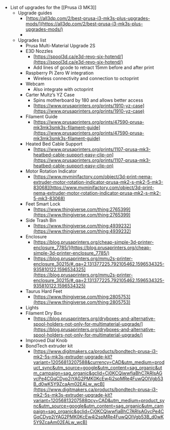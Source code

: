 - List of upgrades for the [[Prusa i3 MK3]]
	- Upgrade guides
		- [https://all3dp.com/2/best-prusa-i3-mk3s-plus-upgrades-mods/](https://all3dp.com/2/best-prusa-i3-mk3s-plus-upgrades-mods/)
		-
	- Upgrades list
		- Prusa Multi-Material Upgrade 2S
		- E3D Nozzles
			- [https://spool3d.ca/e3d-revo-six-hotend/](https://spool3d.ca/e3d-revo-six-hotend/)
			- Add lines of gcode to retract 15mm before and after print
		- Raspberry Pi Zero W integration
			- Wireless connectivity and connection to octoprint
		- Webcam
			- Also integrate with octoprint
		- Carter Multz’s YZ Case
			- Spins motherboard by 180 and allows better access
			- [https://www.prusaprinters.org/prints/1910-yz-case](https://www.prusaprinters.org/prints/1910-yz-case)
		- Filament Guide
			- [https://www.prusaprinters.org/prints/47590-prusa-mk3mk3smk3s-filament-guide](https://www.prusaprinters.org/prints/47590-prusa-mk3mk3smk3s-filament-guide)
		- Heated Bed Cable Support
			- [https://www.prusaprinters.org/prints/1107-prusa-mk3-heatbed-cable-support-easy-clip-on](https://www.prusaprinters.org/prints/1107-prusa-mk3-heatbed-cable-support-easy-clip-on)
		- Motor Rotation Indicator
			- [https://www.myminifactory.com/object/3d-print-nema-extruder-motor-rotation-indicator-prusa-mk2-s-mk2-5-mk3-83068](https://www.myminifactory.com/object/3d-print-nema-extruder-motor-rotation-indicator-prusa-mk2-s-mk2-5-mk3-83068)
		- Feet Smart Lock
			- [https://www.thingiverse.com/thing:2765399](https://www.thingiverse.com/thing:2765399)
		- Side Trash Bin
			- [https://www.thingiverse.com/thing:4939232](https://www.thingiverse.com/thing:4939232)
		- Enclosure
			- [https://blog.prusaprinters.org/cheap-simple-3d-printer-enclosure_7785/](https://blog.prusaprinters.org/cheap-simple-3d-printer-enclosure_7785/)
			- [https://blog.prusaprinters.org/mmu2s-printer-enclosure_30215/#_ga=2.131377225.792105462.1596534325-935810122.1596534325](https://blog.prusaprinters.org/mmu2s-printer-enclosure_30215/#_ga=2.131377225.792105462.1596534325-935810122.1596534325)
		- Taurus Hard Feet
			- [https://www.thingiverse.com/thing:2805753](https://www.thingiverse.com/thing:2805753)
		- Lights
		- Filament Dry Box
			- [https://blog.prusaprinters.org/dryboxes-and-alternative-spool-holders-not-only-for-multimaterial-upgrade/](https://blog.prusaprinters.org/dryboxes-and-alternative-spool-holders-not-only-for-multimaterial-upgrade/)
		- Improved Dial Knob
		- BondTech extruder kit
			- [https://www.digitmakers.ca/products/bondtech-prusa-i3-mk2-5s-mk3s-extruder-upgrade-kit?variant=12056813207588&currency=CAD&utm_medium=product_sync&utm_source=google&utm_content=sag_organic&utm_campaign=sag_organic&gclid=Cj0KCQjwwfiaBhC7ARIsAGvcPe4CGqCDyp2jYAG2PMK0KcEw4i2spMRe4FuwQOIVgb53B_d0wK5Y9ZcaAm02EALw_wcB](https://www.digitmakers.ca/products/bondtech-prusa-i3-mk2-5s-mk3s-extruder-upgrade-kit?variant=12056813207588¤cy=CAD&utm_medium=product_sync&utm_source=google&utm_content=sag_organic&utm_campaign=sag_organic&gclid=Cj0KCQjwwfiaBhC7ARIsAGvcPe4CGqCDyp2jYAG2PMK0KcEw4i2spMRe4FuwQOIVgb53B_d0wK5Y9ZcaAm02EALw_wcB)